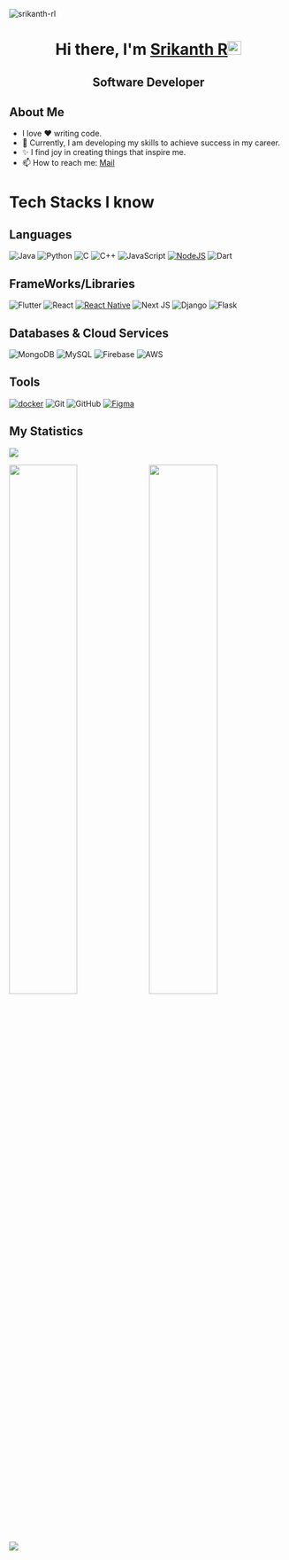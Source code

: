 <p align="left"> <img src="https://komarev.com/ghpvc/?username=srikanth-rl&label=Profile%20views&color=0e75b6&style=flat" alt="srikanth-rl" /> </p>

<div align="center">
   <h1>Hi there, I'm <a href="https://www.srikanthr.in/ target="_blank">Srikanth R</a><img src="https://media.giphy.com/media/hvRJCLFzcasrR4ia7z/giphy.gif" width="25px"> </h1>
</div>

## <p align='center'>Software Developer</p>

## About Me
- I love ❤️ writing code.
- 🌱 Currently, I am developing my skills to achieve success in my career.
- ✨ I find joy in creating things that inspire me.
- 📫 How to reach me: <a href="mailto:srikanthrl2003@gmail.com">Mail</a>

## <h1> Tech Stacks I know </h1>

## Languages
 ![Java](https://img.shields.io/badge/java-%23ED8B00.svg?style=for-the-badge&logo=java&logoColor=white)
 ![Python](https://img.shields.io/badge/python-3670A0?style=for-the-badge&logo=python&logoColor=ffdd54)
 ![C](https://img.shields.io/badge/c-%2300599C.svg?style=for-the-badge&logo=c&logoColor=white)
 ![C++](https://img.shields.io/badge/c++-%2300599C.svg?style=for-the-badge&logo=c%2B%2B&logoColor=white)
 ![JavaScript](https://img.shields.io/badge/javascript-%23323330.svg?style=for-the-badge&logo=javascript&logoColor=%23F7DF1E)
 [<img alt="NodeJS" src="https://img.shields.io/badge/node.js%20-%2343853D.svg?&style=for-the-badge&logo=node.js&logoColor=white"/>]()
 ![Dart](https://img.shields.io/badge/dart-%230175C2.svg?style=for-the-badge&logo=dart&logoColor=white)

## FrameWorks/Libraries
![Flutter](https://img.shields.io/badge/Flutter-%2302569B.svg?style=for-the-badge&logo=Flutter&logoColor=white)
![React](https://img.shields.io/badge/react-%2320232a.svg?style=for-the-badge&logo=react&logoColor=%2361DAFB)
[<img alt="React Native" src="https://img.shields.io/badge/React_Native-20232A?style=for-the-badge&logo=react&logoColor=61DAFB"/>]()
![Next JS](https://img.shields.io/badge/Next-black?style=for-the-badge&logo=next.js&logoColor=white)
![Django](https://img.shields.io/badge/django-%23092E20.svg?style=for-the-badge&logo=django&logoColor=white)
![Flask](https://img.shields.io/badge/flask-%23000.svg?style=for-the-badge&logo=flask&logoColor=white)

## Databases & Cloud Services
![MongoDB](https://img.shields.io/badge/MongoDB-%234ea94b.svg?style=for-the-badge&logo=mongodb&logoColor=white)
![MySQL](https://img.shields.io/badge/mysql-%2300f.svg?style=for-the-badge&logo=mysql&logoColor=white)
![Firebase](https://img.shields.io/badge/firebase-%23039BE5.svg?style=for-the-badge&logo=firebase)
![AWS](https://img.shields.io/badge/AWS-%23FF9900.svg?style=for-the-badge&logo=amazon-aws&logoColor=white)

## Tools
[<img alt="docker" src="https://img.shields.io/badge/Docker-2CA5E0?style=for-the-badge&logo=docker&logoColor=white"/>]()
![Git](https://img.shields.io/badge/git-%23F05033.svg?style=for-the-badge&logo=git&logoColor=white)
![GitHub](https://img.shields.io/badge/github-%23121011.svg?style=for-the-badge&logo=github&logoColor=white)
[<img alt="Figma" src="https://img.shields.io/badge/figma%20-F34423.svg?&style=for-the-badge&logo=figma&logoColor=white"/>]()

## My Statistics
  <div>
    <a href="https://github.com/srikanth-rl">
      <img src="https://github-readme-stats.vercel.app/api/top-langs/?username=srikanth-rl&hide=c&theme=dark&layout=compact&langs_count=6">
    </a>
  </div>
  <p>
    <img 
      width="49.5%" 
      src="https://github-readme-stats-git-masterrstaa-rickstaa.vercel.app/api?username=srikanth-rl&show_icons=true&hide_border=true&bg_color=0E1117&title_color=8b949e&text_color=8b949e&icon_color=26a641" 
    />
    <img 
      width="49.5%" 
      src="https://streak-stats.demolab.com/?user=srikanth-rl&hide_border=true&background=0E1117&ring=26a641&fire=26a641&currStreakNum=26a641&sideNums=26a641&currStreakLabel=8b949e&sideLabels=8b949e&dates=8b949e" 
    />
  </p>


  <img
    src="https://github-readme-activity-graph.vercel.app/graph?username=srikanth-rl&custom_title=Srikanth%20R%27s%20Contribution%20Graph&theme=github-compact&hide_border=true&area=true" 
  />
